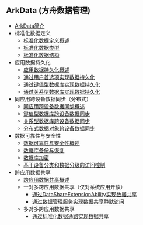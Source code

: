 ## ArkData (方舟数据管理)

- [ArkData简介](../database/data-mgmt-overview.md)
- 标准化数据定义
  - [标准化数据定义概述](../database/unified-data-definition-overview.md)
  - [标准化数据类型](../database/uniform-data-type-descriptors.md)
  - [标准化数据结构](../database/uniform-data-structure.md)
- 应用数据持久化
  - [应用数据持久化概述](../database/app-data-persistence-overview.md)
  - [通过用户首选项实现数据持久化](../database/data-persistence-by-preferences.md)
  - [通过键值型数据库实现数据持久化](../database/data-persistence-by-kv-store.md)
  - [通过关系型数据库实现数据持久化](../database/data-persistence-by-rdb-store.md)
- 同应用跨设备数据同步（分布式）
  - [同应用跨设备数据同步概述](../database/sync-app-data-across-devices-overview.md)
  - [键值型数据库跨设备数据同步](../database/data-sync-of-kv-store.md)
  - [关系型数据库跨设备数据同步](../database/data-sync-of-rdb-store.md)
  - [分布式数据对象跨设备数据同步](../database/data-sync-of-distributed-data-object.md)
- 数据可靠性与安全性
  - [数据可靠性与安全性概述](../database/data-reliability-security-overview.md)
  - [数据库备份与恢复](../database/data-backup-and-restore.md)
  - [数据库加密](../database/data-encryption.md)
  - [基于设备分类和数据分级的访问控制](../database/access-control-by-device-and-data-level.md)
- 跨应用数据共享
  - [跨应用数据共享概述](../database/data-share-overview.md)
  - 一对多跨应用数据共享（仅对系统应用开放）
    - [通过DataShareExtensionAbility实现数据共享](../database/share-data-by-datashareextensionability.md)
    - [通过数据管理服务实现数据共享静默访问](../database/share-data-by-silent-access.md)
  - 多对多跨应用数据共享 
    - [通过标准化数据通路实现数据共享](../database/unified-data-channels.md)